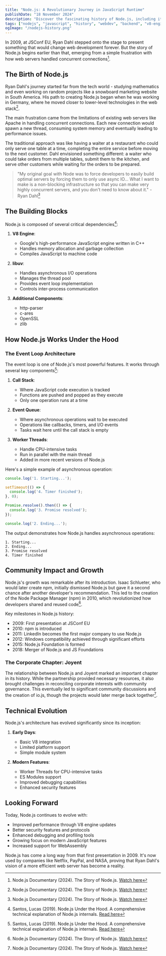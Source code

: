 ```yaml
---
title: "Node.js: A Revolutionary Journey in JavaScript Runtime"
publishDate: "18 November 2024"
description: "Discover the fascinating history of Node.js, including its architecture and how it works under the hood"
tags: ["nodejs", "javascript", "history", "webdev", "backend", "v8-engine", "event-loop"]
ogImage: "/nodejs-history.png"
---
```


In 2009, at JSConf EU, Ryan Dahl stepped onto the stage to present something that would change web development forever. But the story of Node.js begins earlier than that, emerging from a simple frustration with how web servers handled concurrent connections[^1].

## The Birth of Node.js

Ryan Dahl's journey started far from the tech world - studying mathematics and even working on random projects like a snowboard marketing website in South America. His path to creating Node.js began when he was working in Germany, where he moved closer to lower-level technologies in the web stack[^1].

The main frustration came from the limitations of existing web servers like Apache in handling concurrent connections. Each new connection would spawn a new thread, consuming system memory and eventually leading to performance issues.

The traditional approach was like having a waiter at a restaurant who could only serve one table at a time, completing the entire service before moving to the next customer. Dahl envisioned something different: a waiter who could take orders from multiple tables, submit them to the kitchen, and serve other customers while waiting for the orders to be prepared.

> "My original goal with Node was to force developers to easily build optimal servers by forcing them to only use async IO... What I want to make is a non-blocking infrastructure so that you can make very highly concurrent servers, and you don't need to know about it." - Ryan Dahl[^1]

## The Building Blocks

Node.js is composed of several critical dependencies[^2]:

1. **V8 Engine**: 
   - Google's high-performance JavaScript engine written in C++
   - Handles memory allocation and garbage collection
   - Compiles JavaScript to machine code

2. **libuv**:
   - Handles asynchronous I/O operations
   - Manages the thread pool
   - Provides event loop implementation
   - Controls inter-process communication

3. **Additional Components**:
   - http-parser
   - c-ares
   - OpenSSL
   - zlib

## How Node.js Works Under the Hood

### The Event Loop Architecture

The event loop is one of Node.js's most powerful features. It works through several key components[^2]:

1. **Call Stack**: 
   - Where JavaScript code execution is tracked
   - Functions are pushed and popped as they execute
   - Only one operation runs at a time

2. **Event Queue**:
   - Where asynchronous operations wait to be executed
   - Operations like callbacks, timers, and I/O events
   - Tasks wait here until the call stack is empty

3. **Worker Threads**:
   - Handle CPU-intensive tasks
   - Run in parallel with the main thread
   - Added in more recent versions of Node.js

Here's a simple example of asynchronous operation:

```javascript
console.log('1. Starting...');

setTimeout(() => {
  console.log('4. Timer finished');
}, 0);

Promise.resolve().then(() => {
  console.log('3. Promise resolved');
});

console.log('2. Ending...');
```

The output demonstrates how Node.js handles asynchronous operations:
```
1. Starting...
2. Ending...
3. Promise resolved
4. Timer finished
```

## Community Impact and Growth

Node.js's growth was remarkable after its introduction. Isaac Schlueter, who would later create npm, initially dismissed Node.js but gave it a second chance after another developer's recommendation. This led to the creation of the Node Package Manager (npm) in 2010, which revolutionized how developers shared and reused code[^1].

Key milestones in Node.js history:
- 2009: First presentation at JSConf EU
- 2010: npm is introduced
- 2011: LinkedIn becomes the first major company to use Node.js
- 2012: Windows compatibility achieved through significant efforts
- 2015: Node.js Foundation is formed
- 2018: Merger of Node.js and JS Foundations

### The Corporate Chapter: Joyent

The relationship between Node.js and Joyent marked an important chapter in its history. While the partnership provided necessary resources, it also brought challenges in reconciling corporate interests with community governance. This eventually led to significant community discussions and the creation of io.js, though the projects would later merge back together[^1].

## Technical Evolution

Node.js's architecture has evolved significantly since its inception:

1. **Early Days**:
   - Basic V8 integration
   - Limited platform support
   - Simple module system

2. **Modern Features**:
   - Worker Threads for CPU-intensive tasks
   - ES Modules support
   - Improved debugging capabilities
   - Enhanced security features

## Looking Forward

Today, Node.js continues to evolve with:
- Improved performance through V8 engine updates
- Better security features and protocols
- Enhanced debugging and profiling tools
- Growing focus on modern JavaScript features
- Increased support for WebAssembly

Node.js has come a long way from that first presentation in 2009. It's now used by companies like Netflix, PayPal, and NASA, proving that Ryan Dahl's vision of a more efficient web server has become a reality.

[^1]: Node.js Documentary (2024). The Story of Node.js. [Watch here](https://www.youtube.com/watch?v=LB8KwiiUGy0)
[^2]: Santos, Lucas (2019). Node.js Under the Hood. A comprehensive technical explanation of Node.js internals. [Read here](https://dev.to/_staticvoid/node-js-por-baixo-dos-panos-1-conhecendo-nossas-ferramentas-34b6)